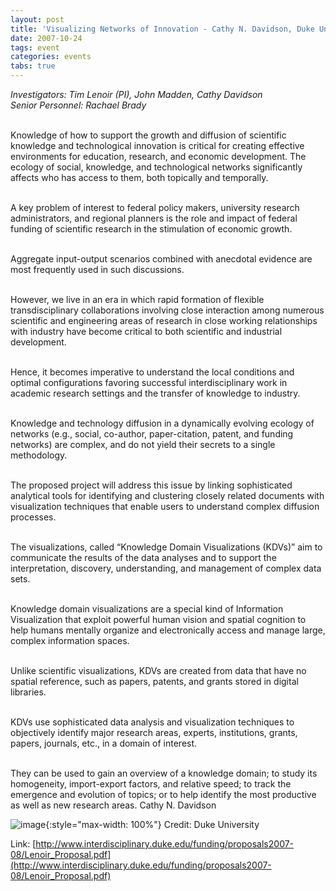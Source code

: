 ```yaml
---
layout: post
title: 'Visualizing Networks of Innovation - Cathy N. Davidson, Duke University'
date: 2007-10-24
tags: event
categories: events
tabs: true
---
```


<em>Investigators: Tim Lenoir (PI), John Madden, Cathy Davidson<br>
Senior Personnel: Rachael Brady</em><br><br>

Knowledge of how to support the growth and diffusion of scientific knowledge and technological innovation is critical for creating effective environments for education, research, and economic development. The ecology of social, knowledge, and technological networks significantly affects who has access to them, both topically and temporally.<br><br>

A key problem of interest to federal policy makers, university research administrators, and regional planners is the role and impact of federal funding of scientific research in the stimulation of economic growth.<br><br>

Aggregate input-output scenarios combined with anecdotal evidence are most frequently used in such discussions.<br><br>

However, we live in an era in which rapid formation of flexible transdisciplinary collaborations involving close interaction among numerous scientific and engineering areas of research in close working relationships with industry have become critical to both scientific and industrial development.<br><br>

Hence, it becomes imperative to understand the local conditions and optimal configurations favoring successful interdisciplinary work in academic research settings and the transfer of knowledge to industry.<br><br>

Knowledge and technology diffusion in a dynamically evolving ecology of networks (e.g., social, co-author, paper-citation, patent, and funding networks) are complex, and do not yield their secrets to a single methodology.<br><br>

The proposed project will address this issue by linking sophisticated analytical tools for identifying and clustering closely related documents with visualization techniques that enable users to understand complex diffusion processes.<br><br>

The visualizations, called &ldquo;Knowledge Domain Visualizations (KDVs)&rdquo; aim to communicate the results of the data analyses and to support the interpretation, discovery, understanding, and management of complex data sets.<br><br>

Knowledge domain visualizations are a special kind of Information Visualization that exploit powerful human vision and spatial cognition to help humans mentally organize and electronically access and manage large, complex information spaces.<br><br>

Unlike scientific visualizations, KDVs are created from data that have no spatial reference, such as papers, patents, and grants stored in digital libraries.<br><br>

KDVs use sophisticated data analysis and visualization techniques to objectively identify major research areas, experts, institutions, grants, papers, journals, etc., in a domain of interest.<br><br>

They can be used to gain an overview of a knowledge domain; to study its homogeneity, import-export factors, and relative speed; to track the emergence and evolution of topics; or to help identify the most productive as well as new research areas.
Cathy N. Davidson

![image](https://www.evl.uic.edu/output/originals/davidson.jpg-srcw.jpg){:style="max-width: 100%"}
Credit: Duke University	


Link: [http://www.interdisciplinary.duke.edu/funding/proposals2007-08/Lenoir_Proposal.pdf](http://www.interdisciplinary.duke.edu/funding/proposals2007-08/Lenoir_Proposal.pdf)
